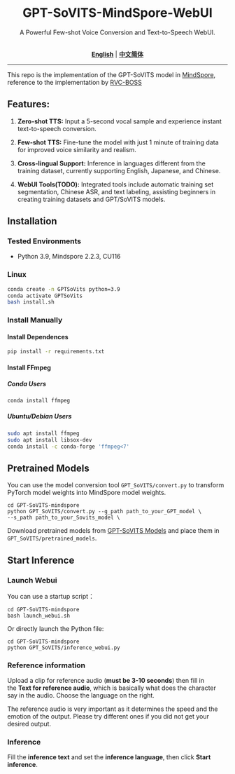 <div align="center">

<h1>GPT-SoVITS-MindSpore-WebUI</h1>
A Powerful Few-shot Voice Conversion and Text-to-Speech WebUI.<br><br>

[**English**](./README.md) | [**中文简体**](./docs/cn/README.md)

</div>

---

This repo is the implementation of the GPT-SoVITS model in [MindSpore](https://www.mindspore.cn/), reference to the implementation by [RVC-BOSS](https://github.com/RVC-Boss/GPT-SoVITS)

## Features:

1. **Zero-shot TTS:** Input a 5-second vocal sample and experience instant text-to-speech conversion.

2. **Few-shot TTS:** Fine-tune the model with just 1 minute of training data for improved voice similarity and realism.

3. **Cross-lingual Support:** Inference in languages different from the training dataset, currently supporting English, Japanese, and Chinese.

4. **WebUI Tools(TODO):** Integrated tools include automatic training set segmentation, Chinese ASR, and text labeling, assisting beginners in creating training datasets and GPT/SoVITS models.

## Installation

### Tested Environments

- Python 3.9, Mindspore 2.2.3, CU116

### Linux

```bash
conda create -n GPTSoVits python=3.9
conda activate GPTSoVits
bash install.sh
```

### Install Manually

#### Install Dependences

```bash
pip install -r requirements.txt
```

#### Install FFmpeg

##### Conda Users

```bash
conda install ffmpeg
```

##### Ubuntu/Debian Users

```bash
sudo apt install ffmpeg
sudo apt install libsox-dev
conda install -c conda-forge 'ffmpeg<7'
```

## Pretrained Models

You can use the model conversion tool `GPT_SoVITS/convert.py` to transform PyTorch model weights into MindSpore model weights.

```
cd GPT-SoVITS-mindspore
python GPT_SoVITS/convert.py --g_path path_to_your_GPT_model \
--s_path path_to_your_Sovits_model \
```

Download pretrained models from [GPT-SoVITS Models](https://modelscope.cn/models/ultranationalism/GPT-SoVITS-mindspore) and place them in `GPT_SoVITS/pretrained_models`.

## Start Inference

### Launch Webui

You can use a startup script：

```
cd GPT-SoVITS-mindspore
bash launch_webui.sh
```

Or directly launch the Python file:

```
cd GPT-SoVITS-mindspore
python GPT_SoVITS/inference_webui.py
```

### Reference information

Upload a clip for reference audio (**must be 3-10 seconds**) then fill in the **Text for reference audio**, which is basically what does the character say in the audio. Choose the language on the right.

The reference audio is very important as it determines the speed and the emotion of the output. Please try different ones if you did not get your desired output.

### Inference

Fill the **inference text** and set the **inference language**, then click **Start inference**.
